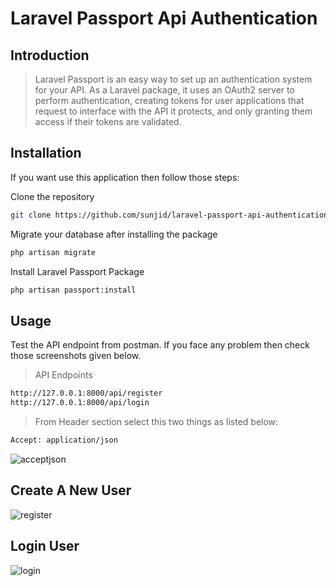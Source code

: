 # Laravel  Passport Api Authentication


## Introduction

> Laravel Passport is an easy way to set up an authentication system for your API. As a Laravel package, it uses an OAuth2 server to perform authentication, creating tokens for user applications that request to interface with the API it protects, and only granting them access if their tokens are validated.


## Installation

If you want use this application then follow those steps:

Clone the repository

```bash
git clone https://github.com/sunjid/laravel-passport-api-authentication.git
```

Migrate your database after installing the package

```bash
php artisan migrate
```

Install Laravel Passport Package

```bash
php artisan passport:install
```



## Usage

Test the API endpoint from postman. If you face any problem then check those screenshots given below.

>API Endpoints 

```bash
http://127.0.0.1:8000/api/register
http://127.0.0.1:8000/api/login
```

> From Header section select this two things as listed below:

```bash
Accept: application/json
```

![acceptjson](https://user-images.githubusercontent.com/31752675/139531366-3cfacb3e-7da4-4187-b83d-80a11bdc84eb.png)


## Create A New User 

![register](https://user-images.githubusercontent.com/31752675/139530860-2d16bab4-6777-4878-b922-6be2b1370eff.png)

## Login User

![login](https://user-images.githubusercontent.com/31752675/139530931-d4314c49-b7e3-4886-a638-297109edbd69.png)

